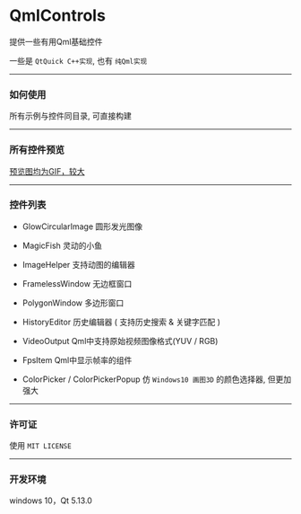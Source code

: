 # QmlControls

提供一些有用Qml基础控件

一些是 `QtQuick C++实现`, 也有 `纯Qml实现`

------

### 如何使用

所有示例与控件同目录, 可直接构建

------

### 所有控件预览

[预览图均为GIF，较大](https://github.com/mengps/QmlControls/blob/master/demonstrate/demonstrate.md)

------

### 控件列表

 - GlowCircularImage 圆形发光图像

 - MagicFish 灵动的小鱼

 - ImageHelper 支持动图的编辑器

 - FramelessWindow 无边框窗口

 - PolygonWindow 多边形窗口

 - HistoryEditor 历史编辑器 ( 支持历史搜索 & 关键字匹配 )

 - VideoOutput Qml中支持原始视频图像格式(YUV / RGB)

 - FpsItem Qml中显示帧率的组件

 - ColorPicker / ColorPickerPopup 仿 `Windows10 画图3D` 的颜色选择器, 但更加强大

------

### 许可证

 使用 `MIT LICENSE`

------

### 开发环境

windows 10，Qt 5.13.0

 